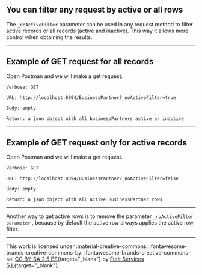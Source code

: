 ## You can filter any request by active or all rows

The `_noActiveFilter` parameter can be used in any request method to filter active records or all records (active and inactive). This way it allows more control when obtaining the results.

---

## Example of GET request for all records

Open Postman and we will make a get request.

    Verbose: GET

    URL: http://localhost:8094/BusinessPartner?_noActiveFilter=true

    Body: empty

    Return: a json object with all businessPartners active or inactive

---

## Example of GET request only for active records

Open Postman and we will make a get request.

    Verbose: GET

    URL: http://localhost:8094/BusinessPartner?_noActiveFilter=false

    Body: empty

    Return: a json object with all active BusinessPartner rows

---

Another way to get active rows is to remove the parameter `_noActiveFilter parameter` , because by default the active row always applies the active row filter.

---
This work is licensed under :material-creative-commons: :fontawesome-brands-creative-commons-by: :fontawesome-brands-creative-commons-sa: [ CC BY-SA 2.5 ES](https://creativecommons.org/licenses/by-sa/2.5/es/){target="_blank"} by [Futit Services S.L](https://etendo.software){target="_blank"}.
